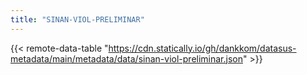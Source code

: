 ```yaml
---
title: "SINAN-VIOL-PRELIMINAR"
---
```


{{< remote-data-table "https://cdn.statically.io/gh/dankkom/datasus-metadata/main/metadata/data/sinan-viol-preliminar.json" >}}
